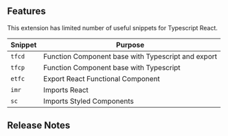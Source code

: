 ## Features

This extension has limited number of useful snippets for Typescript React.

| Snippet | Purpose                                            |
| ------- | -------------------------------------------------- |
| `tfcd`  | Function Component base with Typescript and export |
| `tfcp`  | Function Component base with Typescript            |
| `etfc`  | Export React Functional Component                  |
| `imr`   | Imports React                                      |
| `sc`    | Imports Styled Components                          |

## Release Notes
